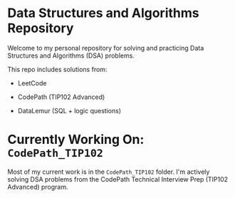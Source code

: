 # Data Structures and Algorithms Repository

Welcome to my personal repository for solving and practicing Data Structures and Algorithms (DSA) problems.

This repo includes solutions from:

* LeetCode

* CodePath (TIP102 Advanced)

* DataLemur (SQL + logic questions)


# Currently Working On: **`CodePath_TIP102`**
Most of my current work is in the `CodePath_TIP102` folder.
I'm actively solving DSA problems from the CodePath Technical Interview Prep (TIP102 Advanced) program.
